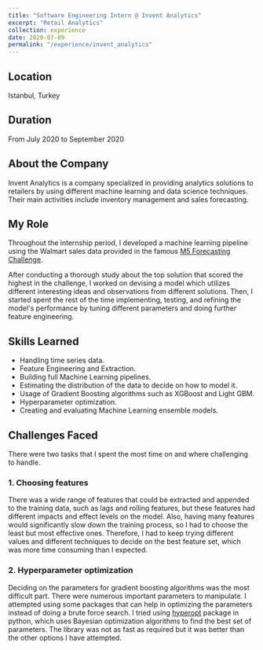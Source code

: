 ```yaml
---
title: "Software Engineering Intern @ Invent Analytics"
excerpt: "Retail Analytics"
collection: experience
date: 2020-07-09
permalink: "/experience/invent_analytics"
---
```


## Location

Istanbul, Turkey

## Duration

From July 2020 to September 2020

## About the Company

Invent Analytics is a company specialized in providing analytics solutions to retailers
by using different machine learning and data science techniques. Their main activities include
inventory management and sales forecasting.

## My Role

Throughout the internship period, I developed a machine learning pipeline using the Walmart sales data provided in
the famous [M5 Forecasting Challenge](https://www.kaggle.com/c/m5-forecasting-accuracy).

After conducting a thorough study about the top solution that scored the highest in the challenge, I worked on devising a model which
utilizes different interesting ideas and observations from different solutions. Then, I started spent the rest of the time implementing, testing,
and refining the model's performance by tuning different parameters and doing further feature engineering.

## Skills Learned

* Handling time series data.
* Feature Engineering and Extraction.
* Building full Machine Learning pipelines.
* Estimating the distribution of the data to decide on how to model it.
* Usage of Gradient Boosting algorithms such as XGBoost and Light GBM.
* Hyperparameter optimization.
* Creating and evaluating Machine Learning ensemble models.

## Challenges Faced

There were two tasks that I spent the most time on and where challenging to handle.

### 1. Choosing features

There was a wide range of features that could be extracted and appended to the
training data, such as lags and rolling features, but these features had different impacts and effect levels on the model.
Also, having many features would significantly slow down the training process, so I had to choose the least but most effective ones.
Therefore, I had to keep trying different values and different techniques to decide on the best feature set, which was
more time consuming than I expected.

### 2. Hyperparameter optimization

Deciding on the parameters for gradient boosting algorithms was the most difficult part. There were numerous important parameters
to manipulate. I attempted using some packages that can help in optimizing the parameters instead of doing a brute force search.
I tried using [hyperopt](https://github.com/hyperopt/hyperopt) package in python, which uses Bayesian optimization algorithms to find the best set of parameters.
The library was not as fast as required but it was better than the other options I have attempted.

